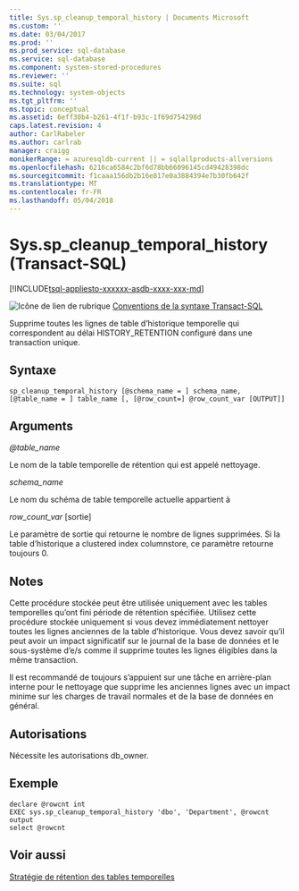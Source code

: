 ```yaml
---
title: Sys.sp_cleanup_temporal_history | Documents Microsoft
ms.custom: ''
ms.date: 03/04/2017
ms.prod: ''
ms.prod_service: sql-database
ms.service: sql-database
ms.component: system-stored-procedures
ms.reviewer: ''
ms.suite: sql
ms.technology: system-objects
ms.tgt_pltfrm: ''
ms.topic: conceptual
ms.assetid: 6eff30b4-b261-4f1f-b93c-1f69d754298d
caps.latest.revision: 4
author: CarlRabeler
ms.author: carlrab
manager: craigg
monikerRange: = azuresqldb-current || = sqlallproducts-allversions
ms.openlocfilehash: 6216ca6584c2bf6d78bb66096145cd49428398dc
ms.sourcegitcommit: f1caaa156db2b16e817e0a3884394e7b30fb642f
ms.translationtype: MT
ms.contentlocale: fr-FR
ms.lasthandoff: 05/04/2018
---
```

# <a name="sysspcleanuptemporalhistory-transact-sql"></a>Sys.sp_cleanup_temporal_history (Transact-SQL)
[!INCLUDE[tsql-appliesto-xxxxxx-asdb-xxxx-xxx-md](../../includes/tsql-appliesto-xxxxxx-asdb-xxxx-xxx-md.md)]

 ![Icône de lien de rubrique](../../database-engine/configure-windows/media/topic-link.gif "Icône lien de rubrique") [Conventions de la syntaxe Transact-SQL](../../t-sql/language-elements/transact-sql-syntax-conventions-transact-sql.md)  

Supprime toutes les lignes de table d’historique temporelle qui correspondent au délai HISTORY_RETENTION configuré dans une transaction unique.
  
## <a name="syntax"></a>Syntaxe  
```  
sp_cleanup_temporal_history [@schema_name = ] schema_name, [@table_name = ] table_name [, [@row_count=] @row_count_var [OUTPUT]]
```  
  
## <a name="arguments"></a>Arguments  

*@table_name*

Le nom de la table temporelle de rétention qui est appelé nettoyage.

*schema_name*

Le nom du schéma de table temporelle actuelle appartient à

*row_count_var* [sortie]

Le paramètre de sortie qui retourne le nombre de lignes supprimées. Si la table d’historique a clustered index columnstore, ce paramètre retourne toujours 0.
  
## <a name="remarks"></a>Notes
Cette procédure stockée peut être utilisée uniquement avec les tables temporelles qu’ont fini période de rétention spécifiée.
Utilisez cette procédure stockée uniquement si vous devez immédiatement nettoyer toutes les lignes anciennes de la table d’historique. Vous devez savoir qu’il peut avoir un impact significatif sur le journal de la base de données et le sous-système d’e/s comme il supprime toutes les lignes éligibles dans la même transaction. 

Il est recommandé de toujours s’appuient sur une tâche en arrière-plan interne pour le nettoyage que supprime les anciennes lignes avec un impact minime sur les charges de travail normales et de la base de données en général.

## <a name="permissions"></a>Autorisations  
 Nécessite les autorisations db_owner.  

## <a name="example"></a>Exemple

```
declare @rowcnt int
EXEC sys.sp_cleanup_temporal_history 'dbo', 'Department', @rowcnt output
select @rowcnt
```

## <a name="see-also"></a>Voir aussi

[Stratégie de rétention des tables temporelles](https://docs.microsoft.com/azure/sql-database/sql-database-temporal-tables-retention-policy)
